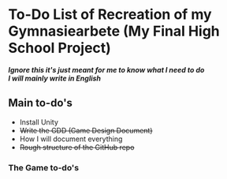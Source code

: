 # To-Do List of Recreation of my Gymnasiearbete (My Final High School Project)
***Ignore this it's just meant for me to know what I need to do***
</br>***I will mainly write in English***
## Main to-do's
* Install Unity
* <s>Write the GDD (Game Design Document)</s>
* How I will document everything
* <s>Rough structure of the GitHub repo</s>

### The Game to-do's